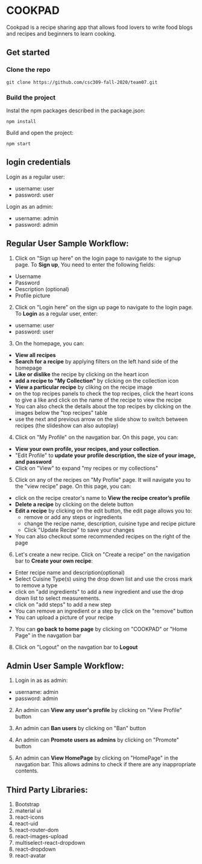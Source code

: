 # COOKPAD
Cookpad is a recipe sharing app that allows food lovers to write food blogs and recipes and beginners to learn cooking. 

## Get started
### Clone the repo
```
git clone https://github.com/csc309-fall-2020/team07.git
```

### Build the project
Instal the npm packages described in the package.json:
```
npm install
```

Build and open the project:
```
npm start
```

## login credentials
Login as a regular user:
  * username: user
  * password: user

Login as an admin:
  * username: admin
  * password: admin

## Regular User Sample Workflow:
1. Click on "Sign up here" on the login page to navigate to the signup page. To **Sign up**, You need to enter the following fields:
  * Username
  * Password
  * Description (optional)
  * Profile picture
  
2. Click on "Login here" on the sign up page to navigate to the login page. To **Login** as a regular user, enter:
  * username: user
  * password: user
  
3. On the homepage, you can:
  * **View all recipes**
  * **Search for a recipe** by applying filters on the left hand side of the homepage
  * **Like or dislike** the recipe by clicking on the heart icon
  * **add a recipe to "My Collection"** by clicking on the collection icon
  * **View a particular recipe** by cliking on the recipe image
  * on the top recipes panels to check the top recipes, click the heart icons to give a like and click on the name of the recipe to view the recipe
  * You can also check the details about the top recipes by clicking on the images below the "top recipes" table
  * use the next and previous arrow on the slide show to switch between recipes (the slideshow can also autoplay)
  
4. Click on "My Profile" on the navgation bar. On this page, you can:
  * **View your own profile, your recipes, and your collection**.
  * "Edit Profile" to **update your profile description, the size of your image, and password**
  * Click on "View" to expand "my recipes or my collections"

5. Click on any of the recipes on "My Profile" page. It will navigate you to the "view recipe" page. On this page, you can:
  * click on the recipe creator's name to **View the recipe creator’s profile**
  * **Delete a recipe** by clicking on the delete button
  * **Edit a recipe** by clicking on the edit button, the edit page allows you to:
     * remove or add any steps or ingredients
     * change the recipe name, description, cuisine type and recipe picture
     * Click "Update Recipe" to save your changes
  * You can also checkout some recommended recipes on the right of the page

6. Let's create a new recipe. Click on "Create a recipe" on the navigation bar to **Create your own recipe**:
  * Enter recipe name and description(optional)
  * Select Cuisine Type(s) using the drop down list and use the cross mark to remove a type
  * click on "add ingredients" to add a new ingredient and use the drop down list to select measurements.
  * click on "add steps" to add a new step
  * You can remove an ingredient or a step by click on the "remove" button
  * You can upload a picture of your recipe

7. You can **go back to home page** by clicking on "COOKPAD" or "Home Page" in the navgation bar

8. Click on "Logout" on the navgation bar to **Logout**

## Admin User Sample Workflow:
1. Login in as as admin:
  * username: admin
  * password: admin
  
2. An admin can **View any user's profile** by clicking on "View Profile" button

2. An admin can **Ban users** by clicking on "Ban" button

3. An admin can **Promote users as admins** by clicking on "Promote" button

4. An admin can **View HomePage** by clicking on "HomePage" in the navgation bar. This allows admins to check if there are any inappropriate contents.

## Third Party Libraries:
1. Bootstrap
2. material ui
2. react-icons
3. react-uid
4. react-router-dom
5. react-images-upload
6. multiselect-react-dropdown
7. react-dropdown
8. react-avatar
